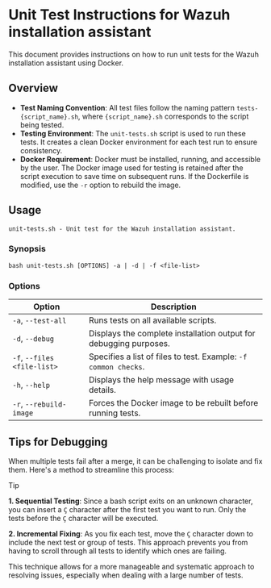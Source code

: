 # Unit Test Instructions for Wazuh installation assistant

This document provides instructions on how to run unit tests for the Wazuh installation assistant using Docker.

## Overview 

- **Test Naming Convention**: All test files follow the naming pattern `tests-{script_name}.sh`, where `{script_name}.sh` corresponds to the script being tested.
- **Testing Environment**: The `unit-tests.sh` script is used to run these tests. It creates a clean Docker environment for each test run to ensure consistency.
- **Docker Requirement**: Docker must be installed, running, and accessible by the user. The Docker image used for testing is retained after the script execution to save time on subsequent runs. If the Dockerfile is modified, use the `-r` option to rebuild the image.

## Usage

```
unit-tests.sh - Unit test for the Wazuh installation assistant.
```

### Synopsis

```
bash unit-tests.sh [OPTIONS] -a | -d | -f <file-list>
```

### Options

| Option | Description |
|-------------------------------------|-------------------------------------------------------------------|
|     `-a`, `--test-all`              | Runs tests on all available scripts.                              |
|     `-d`, `--debug`                 | Displays the complete installation output for debugging purposes. |
|     `-f`, `--files <file-list>`     | Specifies a list of files to test. Example: `-f common checks`.   |
|     `-h`, `--help`                  | Displays the help message with usage details.                     |
|     `-r`, `--rebuild-image`         | Forces the Docker image to be rebuilt before running tests.       |

## Tips for Debugging

When multiple tests fail after a merge, it can be challenging to isolate and fix them. Here's a method to streamline this process:

> [!TIP]
> **1. Sequential Testing**: Since a bash script exits on an unknown character, you can insert a `Ç` character after the first test you want to run. Only the tests before the `Ç` character will be executed.
> 
> **2. Incremental Fixing**: As you fix each test, move the `Ç` character down to include the next test or group of tests. This approach prevents you from having to scroll through all tests to identify which ones are failing.

This technique allows for a more manageable and systematic approach to resolving issues, especially when dealing with a large number of tests.